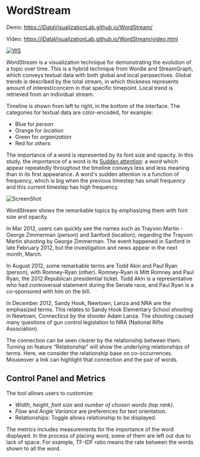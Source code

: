 # WordStream

Demo: https://iDataVisualizationLab.github.io/WordStream/

Video: https://iDataVisualizationLab.github.io/WordStream/video.html

[![WS](https://github.com/nnhuyen/WordStream/blob/master/images/Huffington.png)](https://www.youtube.com/watch?v=DwaDMPhi2Ec "Everything Is AWESOME")

*WordStream* is a visualization technique for demonstrating the evolution of a topic over time. This is a hybrid 
technique from Wordle and StreamGraph, which conveys textual data with both global and local perpsectives. Global trends
 is described by the total stream, in which thickness represents amount of interest/concern in that specific 
 timepoint. Local trend is retrieved from an individual stream. 


Timeline is shown from 
left to right, in the bottom of the interface. The categories for textual data are color-encoded, for example:
- Blue for *person*
- Orange for *location*
- Green for *organization*
- Red for *others*

The importance of a word is represented by its font size and opacity. In this study, the importance of a word is its 
[Sudden 
attention](https://www.cs.uic.edu/~tdang/TimeArcs/EuroVis2016/TimeArcs_Dang_EuroVis2016.pdf): a word which appear repeatedly throughout the timeline conveys less and less meaning than in its first 
appearance. A word's sudden attention is a function of frequency, which is big when the previous timestep has small 
frequency and this current timestep has high frequency. 

![ScreenShot](https://github.com/nnhuyen/WordStream/blob/master/media/highlight.png)

WordStream shows the remarkable topics by emphasizing them with font size and opacity.  

In Mar 2012, users can quickly see the names such as Trayvon Martin - George Zimmerman (person) and Sanford (location), regarding the Trayvon Martin shooting by George Zimmerman. The event happened in Sanford in late February 2012, but the investigation and news appear in the next month, March.

In August 2012, some remarkable terms are Todd Akin and Paul Ryan (person), with Romney-Ryan (other). Romney-Ryan is Mitt Romney and Paul Ryan, the 2012 Republican presidential ticket. Todd Akin is a representative who had controversial statement during the Senate race, and Paul Ryan is a co-sponsored with him on the bill.

In December 2012, Sandy Hook, Newtown, Lanza and NRA are the emphasized terms. This relates to Sandy Hook Elementary School shooting in Newtown, Connecticut by the shooter Adam Lanza. The shooting caused many questions of gun control legislation to NRA (National Rifle Association).

The connection can be seen clearer by the relationship between them. Turning on feature “Relationship” will show the 
underlying relationships of terms. Here, we consider the relationship base on co-occurrences. Mouseover a link can highlight that connection and the pair of words.
 
 ## Control Panel and Metrics
 
 The tool allows users to customize:
  - *Width*, *height*, *font size* and *number of chosen words (top rank)*. 
  - *Flow* 
 and *Angle Variance* are preferences for text orientation.
 - Relationships: Toggle allows relationship to be displayed.
 
 The metrics includes measurements for the importance of the word displayed. In the process of placing word, some of 
 them are left out due to lack of space. For example, TF-IDF ratio means the rate between the words shown to all the 
 word. 
